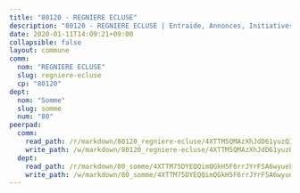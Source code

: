 ```yaml
---
title: "80120 - REGNIERE ECLUSE"
description: "80120 - REGNIERE ECLUSE | Entraide, Annonces, Initiatives"
date: 2020-01-11T14:09:21+09:00
collapsible: false
layout: commune
comm:
  nom: "REGNIERE ECLUSE"
  slug: regniere-ecluse
  cp: "80120"
dept:
  nom: "Somme"
  slug: somme
  num: "80"
peerpad:
  comm:
    read_path: /r/markdown/80120_regniere-ecluse/4XTTM5QMAzXhJdD61yuzQ3tYo1QJfZepcoDnfPjkDanYixAbs
    write_path: /w/markdown/80120_regniere-ecluse/4XTTM5QMAzXhJdD61yuzQ3tYo1QJfZepcoDnfPjkDanYixAbs-K3TgU5ZQb5fQHYq8VeMzvvQ2e52j5dVhFDQ3pbHHAYTcS89zGfLuPtJCPxQoRMWtBRL1S362qnvadFFc5ER6KQAsDSXnzaTvhVuYqXqcfz5t49sVFJmS44Yt6BrAYgircKtYGo4d
  dept:
    read_path: /r/markdown/80_somme/4XTTM75DYEQQimQGkH5F6rrJYrFSA6wyuekdgioEx7v45YjSw
    write_path: /w/markdown/80_somme/4XTTM75DYEQQimQGkH5F6rrJYrFSA6wyuekdgioEx7v45YjSw-K3TgTuB1DbUNHuFo9Fhh6JTUriPx8E5izGkmw9RSNTjUtMFPoZhqqp87szE8th3EytWSHGdhUuQUPjam8aJZh1SdH8pL3ibgUbMdNhU17kjAmSa49LMB2GjXvVwDVurE8mgce3XM
---
```


